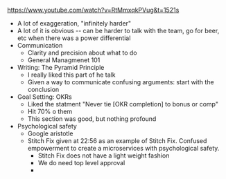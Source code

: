 https://www.youtube.com/watch?v=RtMmxqkPVug&t=1521s

- A lot of exaggeration, "infinitely harder"
- A lot of it is obvious -- can be harder to talk with the team, go for beer, etc when there was a power differential
- Communication
  - Clarity and precision about what to do
  - General Managmenet 101
- Writing: The Pyramid Principle
  - I really liked this part of he talk
  - Given a way to communicate confusing arguments: start with the conclusion
- Goal Setting:  OKRs
  - Liked the statment "Never tie [OKR completion] to bonus or comp"
  - Hit 70% o them
  - This section was good, but nothing profound
- Psychological safety
  - Google aristotle
  - Stitch Fix given at 22:56 as an example of Stitch Fix. Confused empowerment to create a microservices with psychological safety.
    - Stitch Fix does not have a light weight fashion
    - We do need top level approval
    - 
